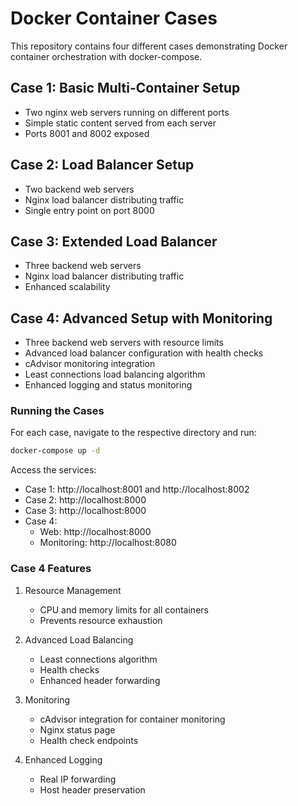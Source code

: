 # Docker Container Cases

This repository contains four different cases demonstrating Docker container orchestration with docker-compose.

## Case 1: Basic Multi-Container Setup
- Two nginx web servers running on different ports
- Simple static content served from each server
- Ports 8001 and 8002 exposed

## Case 2: Load Balancer Setup
- Two backend web servers
- Nginx load balancer distributing traffic
- Single entry point on port 8000

## Case 3: Extended Load Balancer
- Three backend web servers
- Nginx load balancer distributing traffic
- Enhanced scalability

## Case 4: Advanced Setup with Monitoring
- Three backend web servers with resource limits
- Advanced load balancer configuration with health checks
- cAdvisor monitoring integration
- Least connections load balancing algorithm
- Enhanced logging and status monitoring

### Running the Cases

For each case, navigate to the respective directory and run:

```bash
docker-compose up -d
```

Access the services:
- Case 1: http://localhost:8001 and http://localhost:8002
- Case 2: http://localhost:8000
- Case 3: http://localhost:8000
- Case 4: 
  - Web: http://localhost:8000
  - Monitoring: http://localhost:8080

### Case 4 Features

1. Resource Management
   - CPU and memory limits for all containers
   - Prevents resource exhaustion

2. Advanced Load Balancing
   - Least connections algorithm
   - Health checks
   - Enhanced header forwarding

3. Monitoring
   - cAdvisor integration for container monitoring
   - Nginx status page
   - Health check endpoints

4. Enhanced Logging
   - Real IP forwarding
   - Host header preservation